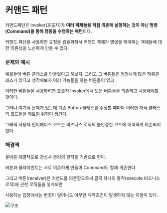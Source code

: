 # 커맨드 패턴

커맨드패턴은 invoker(호출자)가 **여러 객체들을 직접 의존해 실행하는 것이 아닌 명령(Command)을 통해 행동을 수행하는 패턴**이다.

커맨드 패턴을 사용하면 요청을 캡슐화해서 커맨드 객체가 명령을 해야하는 객체들에 대한 의존성을 느슨하게 만들 수 있다.


### 문제와 예시

예를들어 버튼 클래스를 만들었다고 해보자. 그리고 그 버튼들은 엄청나게 많은 하위클래스가 있다고 생각해보자 여러 기능들을 하는 버튼들이 있고

이러한 버튼들을 사용하려면 호출자 Invoker에서 모든 버튼들을 의존하고 사용해야할 것이다.

그러나 여기서 문제가 있는데 기존 Button 클래스를 수정할 때마다 이러한 자식 클래스의 코드들을 깨트릴 위험이 생긴다.

그래픽 사용자 인터페이스 코드는 비즈니스 로직의 불안정한 코드에 어색하게 의존되어 있다.

### 해결책
올바른 해결책으로 관심사 분리의 원칙을 기반으로 한다.

버튼과 클라이언트는 서로 의존하게 만들며 Command도 함께 의존한다.

그리고 버튼(receiver)은 커맨드를 의존함으로써 결국 하나의 동작(execute 비즈니스로직)에 관련 로직들을 넣게되면

사용하는 입장에서는 변경이 일어나도 아무런 제약조건이 발생하지 않는 이점이 있다.

![구조](https://refactoring.guru/images/patterns/diagrams/command/structure.png?id=1cd7833638f4c43630f4a84017d31195)